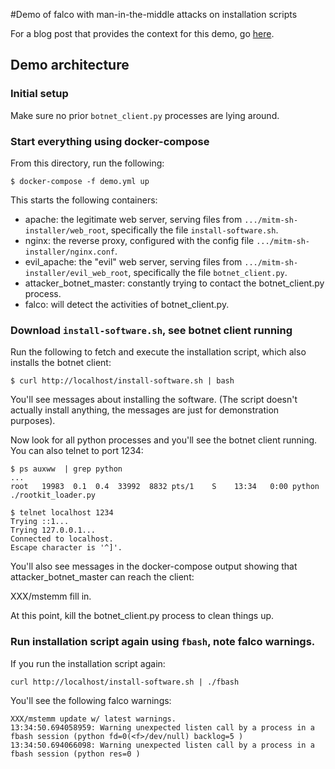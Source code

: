 #Demo of falco with man-in-the-middle attacks on installation scripts

For a blog post that provides the context for this demo, go [here](./XXX).

## Demo architecture

### Initial setup

Make sure no prior `botnet_client.py` processes are lying around.

### Start everything using docker-compose

From this directory, run the following:

```
$ docker-compose -f demo.yml up
```

This starts the following containers:
* apache: the legitimate web server, serving files from `.../mitm-sh-installer/web_root`, specifically the file `install-software.sh`.
* nginx: the reverse proxy, configured with the config file `.../mitm-sh-installer/nginx.conf`.
* evil_apache: the "evil" web server, serving files from `.../mitm-sh-installer/evil_web_root`, specifically the file `botnet_client.py`.
* attacker_botnet_master: constantly trying to contact the botnet_client.py process.
* falco: will detect the activities of botnet_client.py.

### Download `install-software.sh`, see botnet client running

Run the following to fetch and execute the installation script,
which also installs the botnet client:

```
$ curl http://localhost/install-software.sh | bash
```

You'll see messages about installing the software. (The script doesn't actually install anything, the messages are just for demonstration purposes).

Now look for all python processes and you'll see the botnet client running. You can also telnet to port 1234:

```
$ ps auxww  | grep python
...
root   19983  0.1  0.4  33992  8832 pts/1    S    13:34   0:00 python ./rootkit_loader.py

$ telnet localhost 1234
Trying ::1...
Trying 127.0.0.1...
Connected to localhost.
Escape character is '^]'.
```

You'll also see messages in the docker-compose output showing that attacker_botnet_master can reach the client:

XXX/mstemm fill in.

At this point, kill the botnet_client.py process to clean things up.

### Run installation script again using `fbash`, note falco warnings.

If you run the installation script again:

```
curl http://localhost/install-software.sh | ./fbash
```

You'll see the following falco warnings:

```
XXX/mstemm update w/ latest warnings.
13:34:50.694058959: Warning unexpected listen call by a process in a fbash session (python fd=0(<f>/dev/null) backlog=5 )
13:34:50.694066098: Warning unexpected listen call by a process in a fbash session (python res=0 )
```
